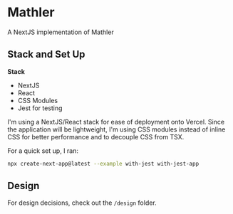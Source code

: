 # Mathler

A NextJS implementation of Mathler

## Stack and Set Up

**Stack**

- NextJS
- React
- CSS Modules
- Jest for testing

I'm using a NextJS/React stack for ease of deployment onto Vercel. Since the application will be lightweight, I'm using CSS modules instead of inline CSS for better performance and to decouple CSS from TSX.

For a quick set up, I ran:

```bash
npx create-next-app@latest --example with-jest with-jest-app
```

## Design

For design decisions, check out the `/design` folder.